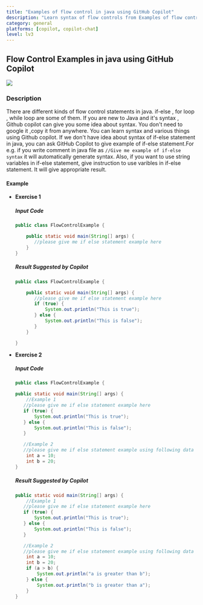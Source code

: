 ```yaml
---
title: "Examples of flow control in java using GitHub Copilot"
description: "Learn syntax of flow controls from Examples of flow control in java using GitHub Copilot"
category: general
platforms: [copilot, copilot-chat]
level: lv3
---
```

## Flow Control Examples in java using GitHub Copilot
[<img src="https://img.shields.io/badge/Lv3-Mature_Best_Practice-brightgreen">](https://github.com/orgs/AI-Native-Development/projects/1/)

### Description
There are different kinds of flow control statements in java. if-else , for loop , while loop are some of them. If you are new to Java and it's syntax , Github copilot can give you some idea about syntax. You don't need to google it ,copy it from anywhere. You can learn syntax and various things using Github copilot.
If we don't have idea about syntax of if-else statement in java, you can ask GitHub Copilot to give example of if-else statement.For e.g. if you write comment in java file as `//Give me example of if-else syntax` it will automatically generate syntax. 
Also, if you want to use string variables in if-else statement, give instruction to use varibles in if-else statement. It will give appropriate result.

#### Example
- **Exercise 1**
    ##### Input Code
    ```java
    public class FlowControlExample {

        public static void main(String[] args) {
           //please give me if else statement example here
        }
    }
    ```

    ##### Result Suggested by Copilot

    ```java
    public class FlowControlExample {

        public static void main(String[] args) {
           //please give me if else statement example here
           if (true) {
               System.out.println("This is true");
           } else {
               System.out.println("This is false");
           }
        }

    }
    ```
- **Exercise 2**
    ##### Input Code
    ```java
    public class FlowControlExample {

    public static void main(String[] args) {
        //Example 1
       //please give me if else statement example here
       if (true) {
           System.out.println("This is true");
       } else {
           System.out.println("This is false");
       }

       //Example 2
       //please give me if else statement example using following data
        int a = 10;
        int b = 20;
    }
    ```
    
    ##### Result Suggested by Copilot
    
    ```java
    public static void main(String[] args) {
        //Example 1
       //please give me if else statement example here
       if (true) {
           System.out.println("This is true");
       } else {
           System.out.println("This is false");
       }

       //Example 2
       //please give me if else statement example using following data
        int a = 10;
        int b = 20;
        if (a > b) {
            System.out.println("a is greater than b");
        } else {
            System.out.println("b is greater than a");
        }
    }
    ```